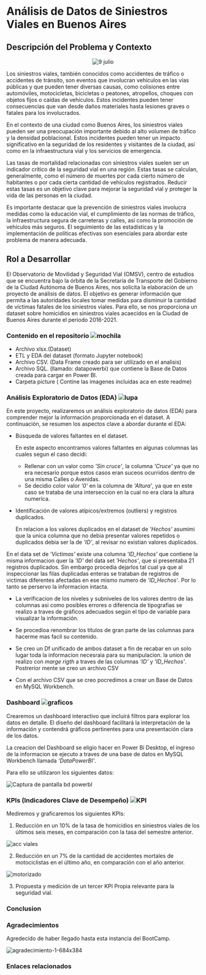 # Análisis de Datos de Siniestros Viales en Buenos Aires


## Descripción del Problema y Contexto
<p align="center">
  <img src="https://github.com/jcchmd29/ProyectoII_Individual_JC/assets/118317736/840fccfc-f8d2-4fa6-891e-d9b3b2bcb4bc" alt="9 julio">
</p>

Los siniestros viales, también conocidos como accidentes de tráfico o accidentes de tránsito, son eventos que involucran vehículos en las vías públicas y que pueden tener diversas causas, como colisiones entre automóviles, motocicletas, bicicletas o peatones, atropellos, choques con objetos fijos o caídas de vehículos. Estos incidentes pueden tener consecuencias que van desde daños materiales hasta lesiones graves o fatales para los involucrados.

En el contexto de una ciudad como Buenos Aires, los siniestros viales pueden ser una preocupación importante debido al alto volumen de tráfico y la densidad poblacional. Estos incidentes pueden tener un impacto significativo en la seguridad de los residentes y visitantes de la ciudad, así como en la infraestructura vial y los servicios de emergencia.

Las tasas de mortalidad relacionadas con siniestros viales suelen ser un indicador crítico de la seguridad vial en una región. Estas tasas se calculan, generalmente, como el número de muertes por cada cierto número de habitantes o por cada cierta cantidad de vehículos registrados. Reducir estas tasas es un objetivo clave para mejorar la seguridad vial y proteger la vida de las personas en la ciudad.

Es importante destacar que la prevención de siniestros viales involucra medidas como la educación vial, el cumplimiento de las normas de tráfico, la infraestructura segura de carreteras y calles, así como la promoción de vehículos más seguros. El seguimiento de las estadísticas y la implementación de políticas efectivas son esenciales para abordar este problema de manera adecuada.

## Rol a Desarrollar

El Observatorio de Movilidad y Seguridad Vial (OMSV), centro de estudios que se encuentra bajo la órbita de la Secretaría de Transporte del Gobierno de la Ciudad Autónoma de Buenos Aires, nos solicita la elaboración de un proyecto de análisis de datos. El objetivo es generar información que permita a las autoridades locales tomar medidas para disminuir la cantidad de víctimas fatales de los siniestros viales. Para ello, se nos proporciona un dataset sobre homicidios en siniestros viales acaecidos en la Ciudad de Buenos Aires durante el periodo 2016-2021.

### Contenido en el repositorio  ![mochila](https://github.com/jcchmd29/ProyectoII_Individual_JC/assets/118317736/4ccd9f9c-c4d2-45d2-bd8f-6ef55df6c7df)

* Archivo xlsx.(Dataset)
* ETL y EDA del dataset (formato Jupyter notebook)
* Archivo CSV. (Data Frame creado para ser utilizado en el analisis)
* Archivo SQL. (llamado: datapowerbi) que contiene la Base de Datos creada para cargar en Power BI.
* Carpeta picture ( Contine las imagenes incluidas aca en este readme)



### Análisis Exploratorio de Datos (EDA) ![lupa](https://github.com/jcchmd29/ProyectoII_Individual_JC/assets/118317736/9bc74d8f-a127-4442-8c97-283ff480bb9d)



En este proyecto, realizaremos un análisis exploratorio de datos (EDA) para comprender mejor la información proporcionada en el dataset. A continuación, se resumen los aspectos clave a abordar durante el EDA:

- Búsqueda de valores faltantes en el dataset.
	
	En este aspecto encontramos valores faltantes en algunas columnas las cuales segun el caso decidi:
	
	* Rellenar con un valor como *'Sin cruce'*, la columna *'Cruce'* ya que no era necesario porque estos casos 	  eran suceos ocurridos dentro de una misma Calles o Avenidas.
	* Se decidio color valor *'0'* en la columna de *'Altura'*, ya que en este caso se trataba de una 	  	  interseccion en la cual no era clara la altura numerica.


- Identificación de valores atípicos/extremos (outliers) y registros duplicados.

	En relacion a los valores duplicados en el dataset de *'Hechos'* asumimi que la unica columna que no debia presentar valores repetidos o duplicados debia ser la de *'ID'*, al revisar no existian valores duplicados. 

En el data set de *'Victimas'* existe una columna *'ID_Hechos'* que contiene la misma informacion quer la *'ID'* del data set *'Hechos'*, que si presentaba 21 registros duplicados. Sin embargo procedia  dejarlos tal cual ya que al inspeccionar las filas duplicadas enteras se trataban de registros de victimas diferentes afectadas en ese mismo numero de *'ID_Hechos'*. Por lo tanto se perservo la informacion intacta.


- La verificacion de los niveles y subniveles de los valores dentro de las columnas asi como posibles errores o diferencia de tipografias se realizo a traves de gráficos adecuados según el tipo de variable para visualizar la información.

- Se procedioa renombrar los titulos de gran parte de las columnas para hacerme mas facil su contenido.

- Se creo un Df unificado de ambos dataset a fin de recabar en un solo lugar toda la informacion necesraia para su manipulacion. la union de realizo con *marge rigth* a traves de las columnas *'ID'* y *'ID_Hechos'*. Postrerior mente se creo un archivo CSV

- Con el archivo CSV que se creo pocredimos a crear un Base de Datos en MySQL Workbench.
  


### Dashboard  ![graficos](https://github.com/jcchmd29/ProyectoII_Individual_JC/assets/118317736/49bfa7e2-a398-4fb1-9ebc-691c9e56c047)


Crearemos un dashboard interactivo que incluirá filtros para explorar los datos en detalle. El diseño del dashboard facilitará la interpretación de la información y contendrá gráficos pertinentes para una presentación clara de los datos.

La creacion del Dashboard se eligio hacer en Power Bi Desktop, el ingreso de la informacion se ejecuto a traves de una base de datos en MySQL Workbench llamada *'DataPowerBI'*.

Para ello se utilizaron los siguientes datos:
	
![Captura de pantalla bd powerbI](https://github.com/jcchmd29/ProyectoII_Individual_JC/assets/118317736/643d6b86-fd71-4f78-ab98-bbee10161316)




### KPIs (Indicadores Clave de Desempeño)  ![KPI](https://github.com/jcchmd29/ProyectoII_Individual_JC/assets/118317736/6894b625-f636-4fc8-9289-dd1d612da8ec)


Mediremos y graficaremos los siguientes KPIs:

1. Reducción en un 10% de la tasa de homicidios en siniestros viales de los últimos seis meses, en comparación con la tasa del semestre anterior.


![acc viales](https://github.com/jcchmd29/ProyectoII_Individual_JC/assets/118317736/6ec22ac2-5153-42ee-8fdd-9b35559c3c13)

 
2. Reducción en un 7% de la cantidad de accidentes mortales de motociclistas en el último año, en comparación con el año anterior.

![motorizado](https://github.com/jcchmd29/ProyectoII_Individual_JC/assets/118317736/61f68a02-99bf-45a4-abae-948d3bdf4c53)

3. Propuesta y medición de un tercer KPI Propia relevante para la seguridad vial.




### Conclusion


### Agradecimientos
Agredecido de haber llegado hasta esta instancia del BootCamp.



![agradecimiento-1-684x384](https://github.com/jcchmd29/ProyectoII_Individual_JC/assets/118317736/3696d156-cf7f-49ec-8846-410bf9fda4a3)

### Enlaces relacionados 







